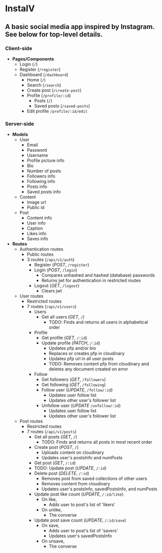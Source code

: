 # InstaIV

## A basic social media app inspired by Instagram. See below for top-level details.

### Client-side

- **Pages/Components**
  - Login (`/`)
  - Register (`/register`)
  - Dashboard (`/dashboard`)
    - Home (`/`)
    - Search (`/search`)
    - Create post (`/create-post`)
    - Profile (`/profile/:id`)
      - Posts (`/`)
      - Saved posts (`/saved-posts`)
    - Edit profile `/profile/:id/edit`

### Server-side

- **Models**
  - User
    - Email
    - Password
    - Username
    - Profile picture info
    - Bio
    - Number of posts
    - Followers info
    - Following info
    - Posts info
    - Saved posts info
  - Content
    - Image url
    - Public id
  - Post
    - Content info
    - User info
    - Caption
    - Likes info
    - Saves info
- **Routes**
  - Authentication routes
    - Public routes
    - 3 routes (`/api/v1/auth`)
      - Register (_POST_, `/register`)
      - Login (_POST_, `/login`)
        - Compares unhashed and hashed (database) passwords
        - Returns jwt for authentication in restricted routes
      - Logout (_GET_, `/logout`)
        - Clears jwt
  - User routes
    - Restricted routes
    - 7 routes (`/api/v1/users`)
      - Users
        - Get all users (_GET_, `/`)
          - TODO: Finds and returns all users in alphabetical order
      - Profile
        - Get profile (_GET_, `/:id`)
        - Update profile (_PATCH_, `/:id`)
          - Updates pfp and/or bio
          - Replaces or creates pfp in cloudinary
          - Updates pfp url in all user posts
          - TODO: Removes content pfp from cloudinary and deletes any document created on error
      - Follow
        - Get followers (_GET_, `/followers`)
        - Get following (_GET_, `/following`)
        - Follow user (_UPDATE_, `/follow/:id`)
          - Updates user follow list
          - Updates other user's follower list
        - Unfollow user (_UPDATE_ `/unfollow/:id`)
          - Updates user follow list
          - Updates other user's follower list
  - Post routes
    - Restricted routes
    - 7 routes (`/api/v1/posts`)
      - Get all posts (_GET_, `/`)
        - TODO: Finds and returns all posts in most recent order
      - Create post (_POST_, `/`)
        - Uploads content on cloudinary
        - Updates user's postsInfo and numPosts
      - Get post (_GET_, `/:id`)
      - TODO: Update post (_UPDATE_, `/:id`)
      - Delete post (_DELETE_, `/:id`)
        - Removes post from saved collections of other users
        - Removes content from cloudinary
        - Updates user's postsInfo, savedPostsInfo, and numPosts
      - Update post like count (_UPDATE_, `/:id/like`)
        - On like,
          - Adds user to post's list of 'likers'
        - On unlike,
          - The converse
      - Update post save count (_UPDATE_, `/:id/save`)
        - On save,
          - Adds user to post's list of 'savers'
          - Updates user's savedPostsInfo
        - On unsave,
          - The converse
